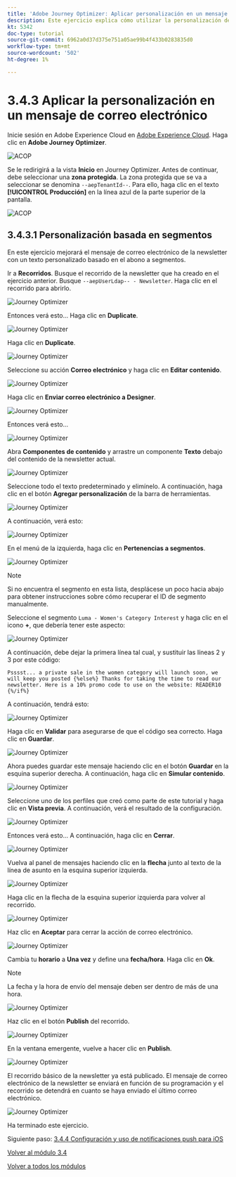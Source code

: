```yaml
---
title: 'Adobe Journey Optimizer: Aplicar personalización en un mensaje de correo electrónico'
description: Este ejercicio explica cómo utilizar la personalización de segmentos dentro de un contenido de correo electrónico
kt: 5342
doc-type: tutorial
source-git-commit: 6962a0d37d375e751a05ae99b4f433b0283835d0
workflow-type: tm+mt
source-wordcount: '502'
ht-degree: 1%

---
```


# 3.4.3 Aplicar la personalización en un mensaje de correo electrónico

Inicie sesión en Adobe Experience Cloud en [Adobe Experience Cloud](https://experience.adobe.com). Haga clic en **Adobe Journey Optimizer**.

![ACOP](./../../../modules/ajo-b2c/module3.2/images/acophome.png)

Se le redirigirá a la vista **Inicio** en Journey Optimizer. Antes de continuar, debe seleccionar una **zona protegida**. La zona protegida que se va a seleccionar se denomina ``--aepTenantId--``. Para ello, haga clic en el texto **[!UICONTROL Producción]** en la línea azul de la parte superior de la pantalla.

![ACOP](./../../../modules/ajo-b2c/module3.2/images/acoptriglp.png)

## 3.4.3.1 Personalización basada en segmentos

En este ejercicio mejorará el mensaje de correo electrónico de la newsletter con un texto personalizado basado en el abono a segmentos.

Ir a **Recorridos**. Busque el recorrido de la newsletter que ha creado en el ejercicio anterior. Busque `--aepUserLdap-- - Newsletter`. Haga clic en el recorrido para abrirlo.

![Journey Optimizer](./images/sbp1.png)

Entonces verá esto... Haga clic en **Duplicate**.

![Journey Optimizer](./images/sbp2.png)

Haga clic en **Duplicate**.

![Journey Optimizer](./images/sbp3.png)

Seleccione su acción **Correo electrónico** y haga clic en **Editar contenido**.

![Journey Optimizer](./images/sbp3a.png)

Haga clic en **Enviar correo electrónico a Designer**.

![Journey Optimizer](./images/sbp4.png)

Entonces verá esto...

![Journey Optimizer](./images/sbp5.png)

Abra **Componentes de contenido** y arrastre un componente **Texto** debajo del contenido de la newsletter actual.

![Journey Optimizer](./images/sbp6.png)

Seleccione todo el texto predeterminado y elimínelo. A continuación, haga clic en el botón **Agregar personalización** de la barra de herramientas.

![Journey Optimizer](./images/sbp7.png)

A continuación, verá esto:

![Journey Optimizer](./images/seg1.png)

En el menú de la izquierda, haga clic en **Pertenencias a segmentos**.

![Journey Optimizer](./images/seg2.png)

>[!NOTE]
>
>Si no encuentra el segmento en esta lista, desplácese un poco hacia abajo para obtener instrucciones sobre cómo recuperar el ID de segmento manualmente.

Seleccione el segmento `Luma - Women's Category Interest` y haga clic en el icono **+**, que debería tener este aspecto:

![Journey Optimizer](./images/seg3.png)

A continuación, debe dejar la primera línea tal cual, y sustituir las líneas 2 y 3 por este código:

``
    Psssst... a private sale in the women category will launch soon, we will keep you posted
{%else%}
    Thanks for taking the time to read our newsletter. Here is a 10% promo code to use on the website: READER10
{%/if%}
``

A continuación, tendrá esto:

![Journey Optimizer](./images/seg4.png)

Haga clic en **Validar** para asegurarse de que el código sea correcto. Haga clic en **Guardar**.

![Journey Optimizer](./images/sbp8.png)

Ahora puedes guardar este mensaje haciendo clic en el botón **Guardar** en la esquina superior derecha. A continuación, haga clic en **Simular contenido**.

![Journey Optimizer](./images/sbp9.png)

Seleccione uno de los perfiles que creó como parte de este tutorial y haga clic en **Vista previa**. A continuación, verá el resultado de la configuración.

![Journey Optimizer](./images/sbp10.png)

Entonces verá esto... A continuación, haga clic en **Cerrar**.

![Journey Optimizer](./images/sbp10fff.png)

Vuelva al panel de mensajes haciendo clic en la **flecha** junto al texto de la línea de asunto en la esquina superior izquierda.

![Journey Optimizer](./images/sbp11.png)

Haga clic en la flecha de la esquina superior izquierda para volver al recorrido.

![Journey Optimizer](./images/oc79afff.png)

Haz clic en **Aceptar** para cerrar la acción de correo electrónico.

![Journey Optimizer](./images/oc79bfff.png)

Cambia tu **horario** a **Una vez** y define una **fecha/hora**. Haga clic en **Ok**.

>[!NOTE]
>
>La fecha y la hora de envío del mensaje deben ser dentro de más de una hora.

![Journey Optimizer](./images/sbp18.png)

Haz clic en el botón **Publish** del recorrido.

![Journey Optimizer](./images/sbp19.png)

En la ventana emergente, vuelve a hacer clic en **Publish**.

![Journey Optimizer](./images/sbp20.png)

El recorrido básico de la newsletter ya está publicado. El mensaje de correo electrónico de la newsletter se enviará en función de su programación y el recorrido se detendrá en cuanto se haya enviado el último correo electrónico.

![Journey Optimizer](./images/sbp20fff.png)

Ha terminado este ejercicio.

Siguiente paso: [3.4.4 Configuración y uso de notificaciones push para iOS](./ex4.md)

[Volver al módulo 3.4](./journeyoptimizer.md)

[Volver a todos los módulos](../../../overview.md)
